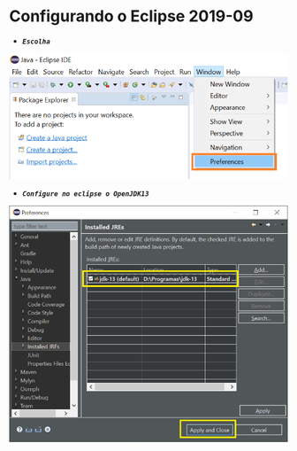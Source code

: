 # Configurando o Eclipse 2019-09

* ***```Escolha```*** 


![escolha](0-escolha.png)

* ***```Configure no eclipse o OpenJDK13```***

![config](2-config-openjdk13.png)


